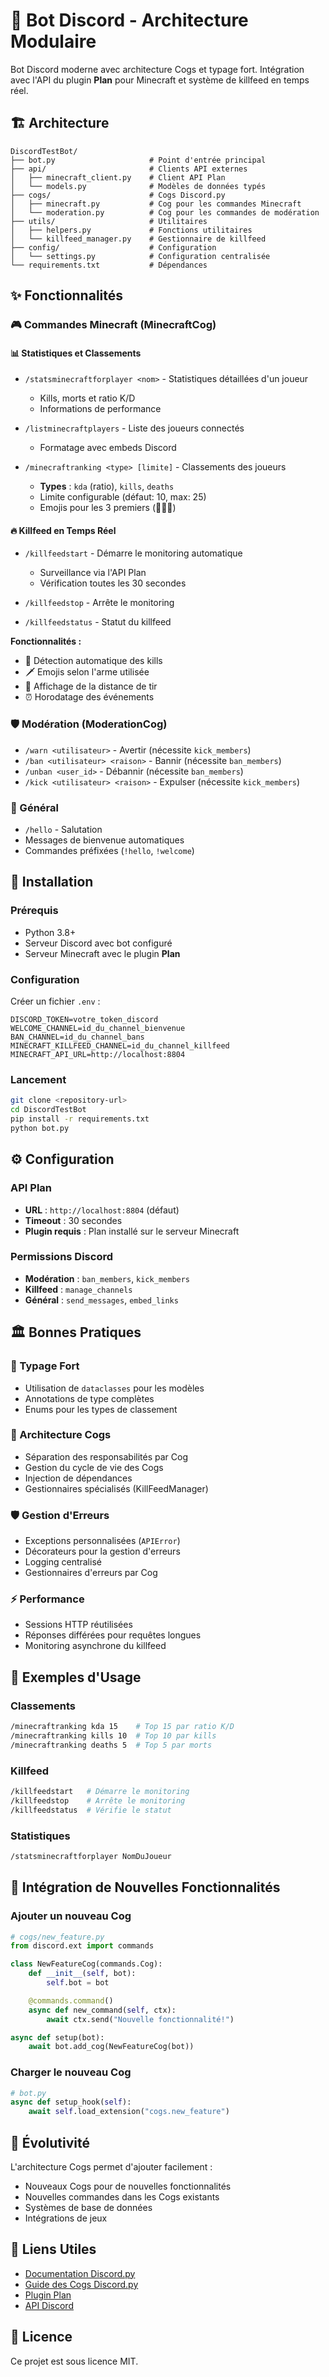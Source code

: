 # 🤖 Bot Discord - Architecture Modulaire

Bot Discord moderne avec architecture Cogs et typage fort. Intégration avec l'API du plugin **Plan** pour Minecraft et système de killfeed en temps réel.

## 🏗️ Architecture

```
DiscordTestBot/
├── bot.py                     # Point d'entrée principal
├── api/                       # Clients API externes
│   ├── minecraft_client.py    # Client API Plan
│   └── models.py              # Modèles de données typés
├── cogs/                      # Cogs Discord.py
│   ├── minecraft.py           # Cog pour les commandes Minecraft
│   └── moderation.py          # Cog pour les commandes de modération
├── utils/                     # Utilitaires
│   ├── helpers.py             # Fonctions utilitaires
│   └── killfeed_manager.py    # Gestionnaire de killfeed
├── config/                    # Configuration
│   └── settings.py            # Configuration centralisée
└── requirements.txt           # Dépendances
```

## ✨ Fonctionnalités

### 🎮 Commandes Minecraft (MinecraftCog)

#### 📊 Statistiques et Classements

- `/statsminecraftforplayer <nom>` - Statistiques détaillées d'un joueur

  - Kills, morts et ratio K/D
  - Informations de performance

- `/listminecraftplayers` - Liste des joueurs connectés

  - Formatage avec embeds Discord

- `/minecraftranking <type> [limite]` - Classements des joueurs
  - **Types** : `kda` (ratio), `kills`, `deaths`
  - Limite configurable (défaut: 10, max: 25)
  - Emojis pour les 3 premiers (🥇🥈🥉)

#### 🔥 Killfeed en Temps Réel

- `/killfeedstart` - Démarre le monitoring automatique

  - Surveillance via l'API Plan
  - Vérification toutes les 30 secondes

- `/killfeedstop` - Arrête le monitoring
- `/killfeedstatus` - Statut du killfeed

**Fonctionnalités :**

- 🎯 Détection automatique des kills
- 🗡️ Emojis selon l'arme utilisée
- 📏 Affichage de la distance de tir
- ⏰ Horodatage des événements

### 🛡️ Modération (ModerationCog)

- `/warn <utilisateur>` - Avertir (nécessite `kick_members`)
- `/ban <utilisateur> <raison>` - Bannir (nécessite `ban_members`)
- `/unban <user_id>` - Débannir (nécessite `ban_members`)
- `/kick <utilisateur> <raison>` - Expulser (nécessite `kick_members`)

### 🎯 Général

- `/hello` - Salutation
- Messages de bienvenue automatiques
- Commandes préfixées (`!hello`, `!welcome`)

## 🚀 Installation

### Prérequis

- Python 3.8+
- Serveur Discord avec bot configuré
- Serveur Minecraft avec le plugin **Plan**

### Configuration

Créer un fichier `.env` :

```env
DISCORD_TOKEN=votre_token_discord
WELCOME_CHANNEL=id_du_channel_bienvenue
BAN_CHANNEL=id_du_channel_bans
MINECRAFT_KILLFEED_CHANNEL=id_du_channel_killfeed
MINECRAFT_API_URL=http://localhost:8804
```

### Lancement

```bash
git clone <repository-url>
cd DiscordTestBot
pip install -r requirements.txt
python bot.py
```

## ⚙️ Configuration

### API Plan

- **URL** : `http://localhost:8804` (défaut)
- **Timeout** : 30 secondes
- **Plugin requis** : Plan installé sur le serveur Minecraft

### Permissions Discord

- **Modération** : `ban_members`, `kick_members`
- **Killfeed** : `manage_channels`
- **Général** : `send_messages`, `embed_links`

## 🏛️ Bonnes Pratiques

### 📝 Typage Fort

- Utilisation de `dataclasses` pour les modèles
- Annotations de type complètes
- Enums pour les types de classement

### 🔧 Architecture Cogs

- Séparation des responsabilités par Cog
- Gestion du cycle de vie des Cogs
- Injection de dépendances
- Gestionnaires spécialisés (KillFeedManager)

### 🛡️ Gestion d'Erreurs

- Exceptions personnalisées (`APIError`)
- Décorateurs pour la gestion d'erreurs
- Logging centralisé
- Gestionnaires d'erreurs par Cog

### ⚡ Performance

- Sessions HTTP réutilisées
- Réponses différées pour requêtes longues
- Monitoring asynchrone du killfeed

## 📝 Exemples d'Usage

### Classements

```bash
/minecraftranking kda 15    # Top 15 par ratio K/D
/minecraftranking kills 10  # Top 10 par kills
/minecraftranking deaths 5  # Top 5 par morts
```

### Killfeed

```bash
/killfeedstart   # Démarre le monitoring
/killfeedstop    # Arrête le monitoring
/killfeedstatus  # Vérifie le statut
```

### Statistiques

```bash
/statsminecraftforplayer NomDuJoueur
```

## 🔧 Intégration de Nouvelles Fonctionnalités

### Ajouter un nouveau Cog

```python
# cogs/new_feature.py
from discord.ext import commands

class NewFeatureCog(commands.Cog):
    def __init__(self, bot):
        self.bot = bot

    @commands.command()
    async def new_command(self, ctx):
        await ctx.send("Nouvelle fonctionnalité!")

async def setup(bot):
    await bot.add_cog(NewFeatureCog(bot))
```

### Charger le nouveau Cog

```python
# bot.py
async def setup_hook(self):
    await self.load_extension("cogs.new_feature")
```

## 🔄 Évolutivité

L'architecture Cogs permet d'ajouter facilement :

- Nouveaux Cogs pour de nouvelles fonctionnalités
- Nouvelles commandes dans les Cogs existants
- Systèmes de base de données
- Intégrations de jeux

## 🔗 Liens Utiles

- [Documentation Discord.py](https://discordpy.readthedocs.io/)
- [Guide des Cogs Discord.py](https://discordpy.readthedocs.io/en/stable/ext/commands/cogs.html)
- [Plugin Plan](https://github.com/plan-player-analytics/Plan)
- [API Discord](https://discord.com/developers/docs)

## 📄 Licence

Ce projet est sous licence MIT.
